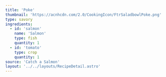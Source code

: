 ```yaml
---
title: 'Poke'
thumbnail: 'https://acnhcdn.com/2.0/CookingIcon/FtrSaladbowlPoke.png'
type: savory
ingredients:
  - id: 'salmon'
    name: 'Salmon'
    type: fish
    quantity: 1
  - id: 'tomato'
    type: crop
    quantity: 1
source: 'Catch a Salmon'
layout: '../../layouts/RecipeDetail.astro'
---
```

